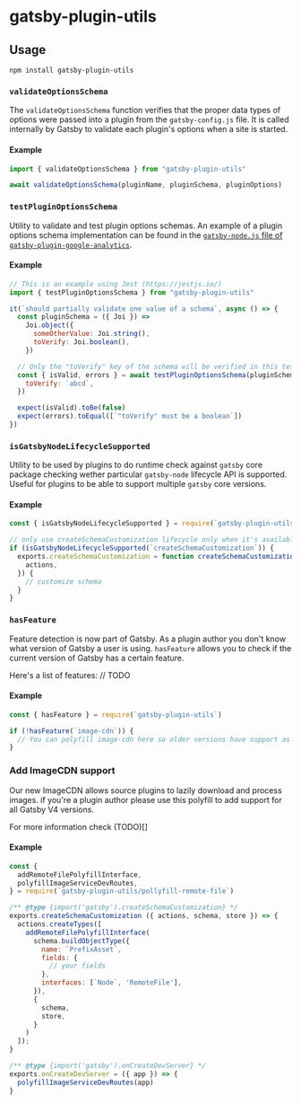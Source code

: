 # gatsby-plugin-utils

## Usage

```shell
npm install gatsby-plugin-utils
```

### `validateOptionsSchema`

The `validateOptionsSchema` function verifies that the proper data types of options were passed into a plugin from the `gatsby-config.js` file. It is called internally by Gatsby to validate each plugin's options when a site is started.

#### Example

```js
import { validateOptionsSchema } from "gatsby-plugin-utils"

await validateOptionsSchema(pluginName, pluginSchema, pluginOptions)
```

### `testPluginOptionsSchema`

Utility to validate and test plugin options schemas. An example of a plugin options schema implementation can be found in the [`gatsby-node.js` file of `gatsby-plugin-google-analytics`](https://github.com/gatsbyjs/gatsby/blob/master/packages/gatsby-plugin-google-analytics/src/gatsby-node.js).

#### Example

```js
// This is an example using Jest (https://jestjs.io/)
import { testPluginOptionsSchema } from "gatsby-plugin-utils"

it(`should partially validate one value of a schema`, async () => {
  const pluginSchema = ({ Joi }) =>
    Joi.object({
      someOtherValue: Joi.string(),
      toVerify: Joi.boolean(),
    })

  // Only the "toVerify" key of the schema will be verified in this test
  const { isValid, errors } = await testPluginOptionsSchema(pluginSchema, {
    toVerify: `abcd`,
  })

  expect(isValid).toBe(false)
  expect(errors).toEqual([`"toVerify" must be a boolean`])
})
```

### `isGatsbyNodeLifecycleSupported`

Utility to be used by plugins to do runtime check against `gatsby` core package checking wether particular `gatsby-node` lifecycle API is supported. Useful for plugins to be able to support multiple `gatsby` core versions.

#### Example

```js
const { isGatsbyNodeLifecycleSupported } = require(`gatsby-plugin-utils`)

// only use createSchemaCustomization lifecycle only when it's available.
if (isGatsbyNodeLifecycleSupported(`createSchemaCustomization`)) {
  exports.createSchemaCustomization = function createSchemaCustomization({
    actions,
  }) {
    // customize schema
  }
}
```

### `hasFeature`

Feature detection is now part of Gatsby. As a plugin author you don't know what version of Gatsby a user is using. `hasFeature` allows you to check if the current version of Gatsby has a certain feature.

Here's a list of features:
// TODO

#### Example

```js
const { hasFeature } = require(`gatsby-plugin-utils`)

if (!hasFeature(`image-cdn`)) {
  // You can polyfill image-cdn here so older versions have support as well
}
```

### Add ImageCDN support

Our new ImageCDN allows source plugins to lazily download and process images. if you're a plugin author please use this polyfill to add support for all Gatsby V4 versions.

For more information check (TODO)[]

#### Example

```js
const {
  addRemoteFilePolyfillInterface,
  polyfillImageServiceDevRoutes,
} = require(`gatsby-plugin-utils/pollyfill-remote-file`)

/** @type {import('gatsby').createSchemaCustomization} */
exports.createSchemaCustomization ({ actions, schema, store }) => {
  actions.createTypes([
    addRemoteFilePolyfillInterface(
      schema.buildObjectType({
        name: `PrefixAsset`,
        fields: {
          // your fields
        },
        interfaces: [`Node`, 'RemoteFile'],
      }),
      {
        schema,
        store,
      }
    )
  ]);
}

/** @type {import('gatsby').onCreateDevServer} */
exports.onCreateDevServer = ({ app }) => {
  polyfillImageServiceDevRoutes(app)
}
```
